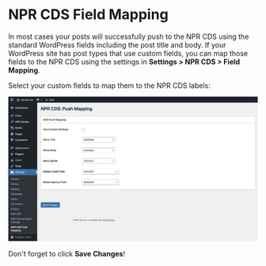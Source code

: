 # NPR CDS Field Mapping

In most cases your posts will successfully push to the NPR CDS using the standard WordPress fields including the post title and body. If your WordPress site has post types that use custom fields, you can map those fields to the NPR CDS using the settings in **Settings > NPR CDS > Field Mapping**.

Select your custom fields to map them to the NPR CDS labels:

![NPR CDS push settings for custom fields](assets/img/settings-mapping.png.webp)

Don't forget to click **Save Changes**!
